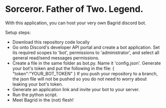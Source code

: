 # Sorceror. Father of Two. Legend.

With this application, you can host your very own Bagrid discord bot.

Setup steps:
- Download this repository code locally
- Go onto Discord's developer API portal and create a bot application. Set its required scopes to 'bot', permissions to 'administrator', and select all general read/send messages permissions.
- Create a file in the same folder as bot.py. Name it 'config.json'. Generate your bot's token and put the following in the file:
{
    "token":"YOUR_BOT_TOKEN"
}
If you push your repository to a branch, the json file will not be pushed so you do not need to worry about leaking your bot's token.
- Generate an application link and invite your bot to your server.
- Run the python script.
- Meet Bagrid in the (not) flesh!
